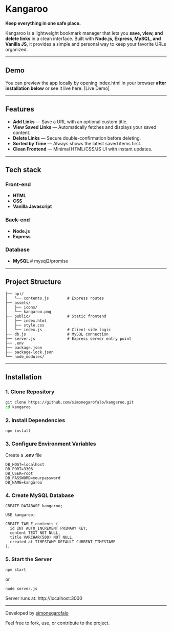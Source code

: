# Kangaroo

**Keep everything in one safe place.**

Kangaroo is a lightweight bookmark manager that lets you **save, view, and delete links** in a clean interface. Built with **Node.js, Express, MySQL, and Vanilla JS**, it provides a simple and personal way to keep your favorite URLs organized.

---

## Demo

You can preview the app locally by opening index.html in your browser **after installation below** or see it live here: [Live Demo]

---

## Features

- **Add Links** — Save a URL with an optional custom title.
- **View Saved Links** — Automatically fetches and displays your saved content.
- **Delete Links** — Secure double-confirmation before deleting.
- **Sorted by Time** — Always shows the latest saved items first.
- **Clean Frontend** — Minimal HTML/CSS/JS UI with instant updates.

---

## Tech stack

### Front-end

- **HTML**
- **CSS**
- **Vanilla Javascript**

### Back-end

- **Node.js**
- **Express**

### Database

- **MySQL** # mysql2/promise

---

## Project Structure

```
├── api/
│   └── contents.js        # Express routes
├── assets/
│   ├── icons/
│   └── kangaroo.png
├── public/                # Static frontend
│   ├── index.html
│   ├── style.css
│   └── index.js           # Client-side logic
├── db.js                  # MySQL connection
├── server.js              # Express server entry point
├── .env
├── package.json
├── package-lock.json
└── node_modules/

```

---

## Installation

### 1. Clone Repository

```bash
git clone https://github.com/simonegarofalo/kangaroo.git
cd kangaroo
```

### 2. Install Dependencies

```
npm install
```

### 3. Configure Environment Variables

Create a **.env** file

```
DB_HOST=localhost
DB_PORT=3306
DB_USER=root
DB_PASSWORD=yourpassword
DB_NAME=kangaroo

```

### 4. Create MySQL Database

```
CREATE DATABASE kangaroo;

USE kangaroo;

CREATE TABLE contents (
  id INT AUTO_INCREMENT PRIMARY KEY,
  content TEXT NOT NULL,
  title VARCHAR(500) NOT NULL,
  created_at TIMESTAMP DEFAULT CURRENT_TIMESTAMP
);
```

### 5. Start the Server

```
npm start
```

or

```
node server.js
```

Server runs at: http://localhost:3000

---

Developed by <a href="https://github.com/simonegarofalo">simonegarofalo</a>

Feel free to fork, use, or contribute to the project.
